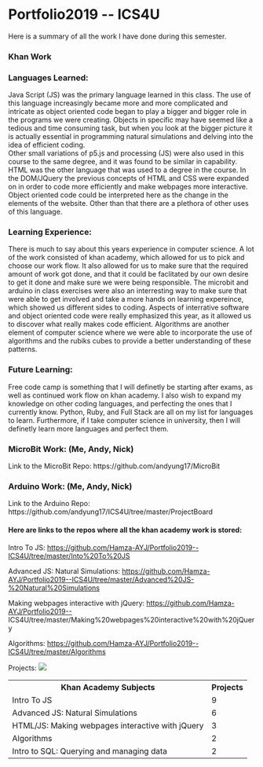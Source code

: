# Portfolio2019 -- ICS4U

Here is a summary of all the work I have done during this semester. 
<body>
<h3>Khan Work</h3>
<table class ="tg">
  <tr>
    <th class="tg-yw4l"><b>Khan Academy Subjects</b></th>
    <th class="tg-yw4l"><b>Projects</b></th>
  </tr>
  <tr>
    <td class="tg-yw4l">Intro To JS</td>
    <td class="tg-yw4l"> 9 </td>
  </tr>
  <tr>
    <td class="tg-yw4l">Advanced JS: Natural Simulations
</td>
    <td class="tg-yw4l"> 6 </td>
  </tr>
    <tr>
    <td class="tg-yw4l">HTML/JS: Making webpages interactive with jQuery
</td>
    <td class="tg-yw4l"> 3 </td>
  </tr>
     <tr>
       <tr>
    <td class="tg-yw4l"> Algorithms
</td>
    <td class="tg-yw4l"> 2 </td>
  </tr>
  <tr>
    <td class="tg-yw4l"> Intro to SQL: Querying and managing data
</td>
    <td class="tg-yw4l"> 2 </td>
  </tr>

<h3>Languages Learned: </h3>
Java Script (JS) was the primary language learned in this class. The use of this language increasingly became more and more complicated
and intricate as object oriented code began to play a bigger and bigger role in the programs we were creating. Objects in specific may 
have seemed like a tedious and time consuming task, but when you look at the bigger picture it is actually essential in programming 
natural simulations and delving into the idea of efficient coding. 
<br>
Other small variations of p5.js and processing (JS) were also used in this course to the same degree, and it was found to be similar in 
capability. 
<br>
HTML was the other language that was used to a degree in the course. In the DOM/JQuery the previous concepts of HTML and CSS were 
expanded on in order to code more efficiently and make webpages more interactive. Object oriented code could be interpreted here as the 
change in the elements of the website. Other than that there are a plethora of other uses of this language.

<h3>Learning Experience:</h3>
There is much to say about this years experience in computer science. A lot of the work consisted of khan academy, which allowed for us 
to pick and choose our work flow. It also allowed for us to make sure that the required amount of work got done, and that it could be 
faclitated by our own desire to get it done and make sure we were being responsible. The microbit and arduino in class exercises were 
also an interresting way to make sure that were able to get involved and take a more hands on learning expereince, which showed us 
different sides to coding. Aspects of interrative software and object oriented code were really emphasized this year, as it allowed us 
to discover what really makes code efficient. Algorithms are another element of computer science where we were able to incorporate the 
use of algorithms and the rubiks cubes to provide a better understanding of these patterns.

<h3>Future Learning:</h3>
Free code camp is something that I will definetly be starting after exams, as well as continued work flow on khan academy.
I also wish to expand my knowledge on other coding languages, and perfecting the ones that I currently know. 
Python, Ruby, and Full Stack are all on my list for languages to learn. Furthermore, if I take computer science in university, then 
I will definetly learn more languages and perfect them. 

<h3>MicroBit Work: (Me, Andy, Nick)</h3>
Link to the MicroBit Repo: https://github.com/andyung17/MicroBit 

<h3>Arduino Work: (Me, Andy, Nick)</h3>
Link to the Arduino Repo: https://github.com/andyung17/ICS4U/tree/master/ProjectBoard

<h4>Here are links to the repos where all the khan academy work is stored:</h4>

Intro To JS: https://github.com/Hamza-AYJ/Portfolio2019--ICS4U/tree/master/Into%20To%20JS


Advanced JS: Natural Simulations: https://github.com/Hamza-AYJ/Portfolio2019--ICS4U/tree/master/Advanced%20JS-%20Natural%20Simulations

Making webpages interactive with jQuery: https://github.com/Hamza-AYJ/Portfolio2019--
ICS4U/tree/master/Making%20webpages%20interactive%20with%20jQuery 

Algorithms: https://github.com/Hamza-AYJ/Portfolio2019--ICS4U/tree/master/Algorithms 
</body>
Projects: <img src = "https://github.com/Hamza-AYJ/Portfolio2019--ICS4U/blob/master/Advanced%20JS-%20Natural%20Simulations/MountainRange.jpeg">

